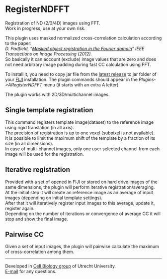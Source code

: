 # RegisterNDFFT

Registration of ND (2/3/4D) images using FFT.   
Work in progress, use at your own risk.  

This plugin uses masked normalized cross-correlation calculation according to the paper:  
_D. Padfield, “[Masked object registration in the Fourier domain](https://doi.org/10.1109/TIP.2011.2181402)” IEEE Transactions on Image Processing (2012)._  
So basically it can account (exclude) image values that are zero and does not need arbitrary image padding during fast CC calculation using FFT.  

To install it, you need to copy jar file from the [latest release](https://github.com/ekatrukha/RegisterNDFFT/releases) to jar folder of your [FIJI](https://fiji.sc/) installation. The plugin commands should appear in the _Plugins->ARegisterNDFFT_ menu (it starts with an extra A letter).   

The plugin works with 2D/3D/multichannel images.  

## Single template registration

This command registers template image(dataset) to the reference image using rigid translation (in all axis).  
The precision of registration is up to one voxel (subpixel is not available).   
It is possible to limit the maximum shift of the template by a fraction of its size (in all dimensions).  
In case of multi-channel images, only one user selected channel from each image will be used for the registration.  


## Iterative registration

Provided with a set of opened in FIJI or stored on hard drive images of the same dimensions, the plugin will perform iterative registration/averaging.  
At the initial step it will create an reference image as an average of input images (depending on initial template settings).  
After that it will iteratively register input images to this average, update it, register again.   
Depending on the number of iterations or convergence of average CC it will stop and show the final image.

## Pairwise CC

Given a set of input images, the plugin will pairwise calculate the maximum of cross-correlation among them.  

----------

Developed in <a href='http://cellbiology.science.uu.nl/'>Cell Biology group</a> of Utrecht University.  
<a href="mailto:katpyxa@gmail.com">E-mail</a> for any questions.




